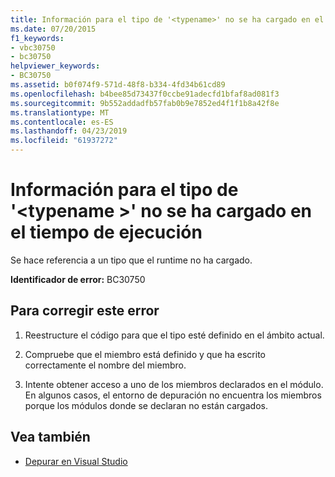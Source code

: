 ```yaml
---
title: Información para el tipo de '<typename>' no se ha cargado en el tiempo de ejecución
ms.date: 07/20/2015
f1_keywords:
- vbc30750
- bc30750
helpviewer_keywords:
- BC30750
ms.assetid: b0f074f9-571d-48f8-b334-4fd34b61cd89
ms.openlocfilehash: b4bee85d73437f0ccbe91adecfd1bfaf8ad081f3
ms.sourcegitcommit: 9b552addadfb57fab0b9e7852ed4f1f1b8a42f8e
ms.translationtype: MT
ms.contentlocale: es-ES
ms.lasthandoff: 04/23/2019
ms.locfileid: "61937272"
---
```

# <a name="information-for-the-type-of-typename-has-not-been-loaded-into-the-runtime"></a>Información para el tipo de '\<typename >' no se ha cargado en el tiempo de ejecución
Se hace referencia a un tipo que el runtime no ha cargado.  
  
 **Identificador de error:** BC30750  
  
## <a name="to-correct-this-error"></a>Para corregir este error  
  
1. Reestructure el código para que el tipo esté definido en el ámbito actual.  
  
2. Compruebe que el miembro está definido y que ha escrito correctamente el nombre del miembro.  
  
3. Intente obtener acceso a uno de los miembros declarados en el módulo. En algunos casos, el entorno de depuración no encuentra los miembros porque los módulos donde se declaran no están cargados.  
  
## <a name="see-also"></a>Vea también

- [Depurar en Visual Studio](/visualstudio/debugger/debugging-in-visual-studio)
